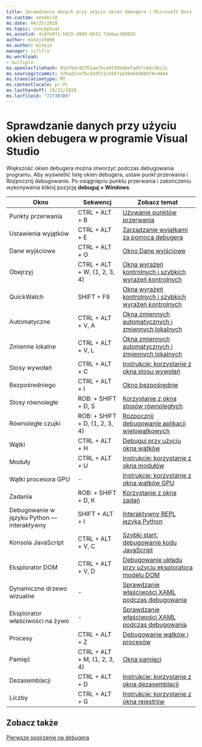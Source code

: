 ```yaml
---
title: Sprawdzanie danych przy użyciu okien debugera | Microsoft Docs
ms.custom: seodec18
ms.date: 04/25/2018
ms.topic: conceptual
ms.assetid: 4c6fe8f1-b015-4989-bb31-72ebac390026
author: mikejo5000
ms.author: mikejo
manager: jillfra
ms.workload:
- multiple
ms.openlocfilehash: 91df84c92761ae75ce9f26bddefad57c6dc8bc2c
ms.sourcegitcommit: 5f6ad1cefbcd3d531ce587ad30e684684f4c4d44
ms.translationtype: MT
ms.contentlocale: pl-PL
ms.lasthandoff: 10/22/2019
ms.locfileid: "72738309"
---
```

# <a name="inspect-data-using-debugger-windows-in-visual-studio"></a>Sprawdzanie danych przy użyciu okien debugera w programie Visual Studio

Większość okien debugera można otworzyć podczas debugowania programu. Aby wyświetlić listę okien debugera, ustaw punkt przerwania i Rozpocznij debugowanie. Po osiągnięciu punktu przerwania i zakończeniu wykonywania kliknij pozycję **debuguj > Windows**.

|Okno|Sekwencj|Zobacz temat|
|-|-|-|
|Punkty przerwania|CTRL + ALT + B|[Używanie punktów przerwania](../debugger/using-breakpoints.md)|
|Ustawienia wyjątków|CTRL + ALT + E|[Zarządzanie wyjątkami za pomocą debugera](../debugger/managing-exceptions-with-the-debugger.md)|
|Dane wyjściowe|CTRL + ALT + O|[Okno Dane wyjściowe](../ide/reference/output-window.md)|
|Obejrzyj|CTRL + ALT + W, (1, 2, 3, 4)|[Okna wyrażeń kontrolnych i szybkich wyrażeń kontrolnych](../debugger/watch-and-quickwatch-windows.md)|
|QuickWatch|SHIFT + F9|[Okna wyrażeń kontrolnych i szybkich wyrażeń kontrolnych](../debugger/watch-and-quickwatch-windows.md)|
|Automatyczne|CTRL + ALT + V, A|[Okna zmiennych automatycznych i zmiennych lokalnych](../debugger/autos-and-locals-windows.md)|
|Zmienne lokalne|CTRL + ALT + V, L|[Okna zmiennych automatycznych i zmiennych lokalnych](../debugger/autos-and-locals-windows.md)|
|Stosy wywołań|CTRL + ALT + C|[Instrukcje: korzystanie z okna stosu wywołań](../debugger/how-to-use-the-call-stack-window.md)|
|Bezpośredniego|CTRL + ALT + I|[Okno bezpośrednie](../ide/reference/immediate-window.md)|
|Stosy równoległe|ROB: + SHIFT + D, S|[Korzystanie z okna stosów równoległych](../debugger/using-the-parallel-stacks-window.md)|
|Równoległe czujki|ROB: + SHIFT + D, (1, 2, 3, 4)|[Rozpocznij debugowanie aplikacji wielowątkowych](../debugger/get-started-debugging-multithreaded-apps.md)|
|Wątki|CTRL + ALT + H|[Debuguj przy użyciu okna wątków](../debugger/how-to-use-the-threads-window.md)|
|Moduły|CTRL + ALT + U|[Instrukcje: korzystanie z okna modułów](../debugger/how-to-use-the-modules-window.md)|
|Wątki procesora GPU|-|[Instrukcje: korzystanie z okna wątków GPU](../debugger/how-to-use-the-gpu-threads-window.md)|
|Zadania|ROB: + SHIFT + D, K|[Korzystanie z okna zadań](../debugger/using-the-tasks-window.md)|
|Debugowanie w języku Python — interaktywny|SHIFT + ALT + I|[Interaktywny REPL języka Python](../python/python-interactive-repl-in-visual-studio.md)|
|Konsola JavaScript|CTRL + ALT + V, C|[Szybki start: debugowanie kodu JavaScript](../debugger/quickstart-debug-javascript-using-the-console.md)|
|Eksplorator DOM|CTRL + ALT + V, D|[Debugowanie układu przy użyciu eksploratora modelu DOM](/visualstudio/debugger/quickstart-debug-html-and-css)|
|Dynamiczne drzewo wizualne|-|[Sprawdzanie właściwości XAML podczas debugowania](../xaml-tools/inspect-xaml-properties-while-debugging.md)|
|Eksplorator właściwości na żywo|-|[Sprawdzanie właściwości XAML podczas debugowania](../xaml-tools/inspect-xaml-properties-while-debugging.md)|
|Procesy|CTRL + ALT + Z|[Debugowanie wątków i procesów](../debugger/debug-threads-and-processes.md)|
|Pamięć|CTRL + ALT + M, (1, 2, 3, 4)|[Okna pamięci](../debugger/memory-windows.md)|
|Dezasemblacji|CTRL + ALT + D|[Instrukcje: korzystanie z okna dezasemblacji](../debugger/how-to-use-the-disassembly-window.md)|
|Liczby|CTRL + ALT + G|[Instrukcje: korzystanie z okna rejestrów](../debugger/how-to-use-the-registers-window.md)|

## <a name="see-also"></a>Zobacz także

[Pierwsze spojrzenie na debugera](../debugger/debugger-feature-tour.md)